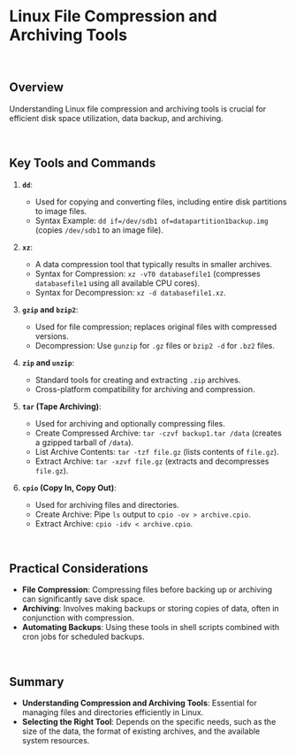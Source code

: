 # Linux File Compression and Archiving Tools

<br>

## Overview

Understanding Linux file compression and archiving tools is crucial for efficient disk space utilization, data backup, and archiving.

<br>

## Key Tools and Commands

1. **`dd`**:
   - Used for copying and converting files, including entire disk partitions to image files.
   - Syntax Example: `dd if=/dev/sdb1 of=datapartition1backup.img` (copies `/dev/sdb1` to an image file).

2. **`xz`**:
   - A data compression tool that typically results in smaller archives.
   - Syntax for Compression: `xz -vT0 databasefile1` (compresses `databasefile1` using all available CPU cores).
   - Syntax for Decompression: `xz -d databasefile1.xz`.

3. **`gzip` and `bzip2`**:
   - Used for file compression; replaces original files with compressed versions.
   - Decompression: Use `gunzip` for `.gz` files or `bzip2 -d` for `.bz2` files.

4. **`zip` and `unzip`**:
   - Standard tools for creating and extracting `.zip` archives.
   - Cross-platform compatibility for archiving and compression.

5. **`tar` (Tape Archiving)**:
   - Used for archiving and optionally compressing files.
   - Create Compressed Archive: `tar -czvf backup1.tar /data` (creates a gzipped tarball of `/data`).
   - List Archive Contents: `tar -tzf file.gz` (lists contents of `file.gz`).
   - Extract Archive: `tar -xzvf file.gz` (extracts and decompresses `file.gz`).

6. **`cpio` (Copy In, Copy Out)**:
   - Used for archiving files and directories.
   - Create Archive: Pipe `ls` output to `cpio -ov > archive.cpio`.
   - Extract Archive: `cpio -idv < archive.cpio`.

<br>

## Practical Considerations

- **File Compression**: Compressing files before backing up or archiving can significantly save disk space.
- **Archiving**: Involves making backups or storing copies of data, often in conjunction with compression.
- **Automating Backups**: Using these tools in shell scripts combined with cron jobs for scheduled backups.

<br>

## Summary

- **Understanding Compression and Archiving Tools**: Essential for managing files and directories efficiently in Linux.
- **Selecting the Right Tool**: Depends on the specific needs, such as the size of the data, the format of existing archives, and the available system resources.
